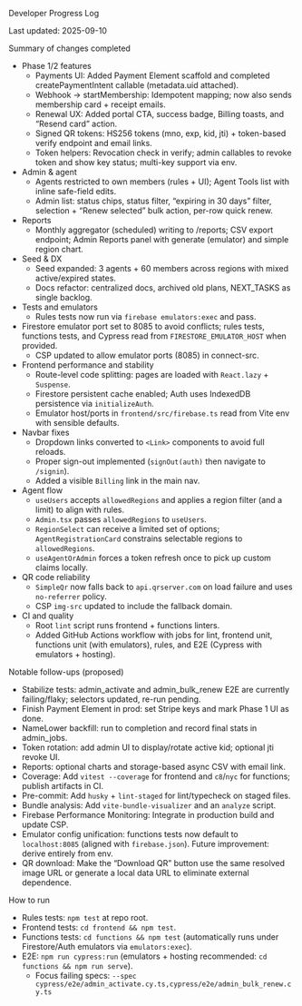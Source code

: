Developer Progress Log

Last updated: 2025-09-10

Summary of changes completed
- Phase 1/2 features
  - Payments UI: Added Payment Element scaffold and completed createPaymentIntent callable (metadata.uid attached).
  - Webhook → startMembership: Idempotent mapping; now also sends membership card + receipt emails.
  - Renewal UX: Added portal CTA, success badge, Billing toasts, and “Resend card” action.
  - Signed QR tokens: HS256 tokens (mno, exp, kid, jti) + token-based verify endpoint and email links.
  - Token helpers: Revocation check in verify; admin callables to revoke token and show key status; multi-key support via env.
- Admin & agent
  - Agents restricted to own members (rules + UI); Agent Tools list with inline safe-field edits.
  - Admin list: status chips, status filter, “expiring in 30 days” filter, selection + “Renew selected” bulk action, per-row quick renew.
- Reports
  - Monthly aggregator (scheduled) writing to /reports; CSV export endpoint; Admin Reports panel with generate (emulator) and simple region chart.
- Seed & DX
  - Seed expanded: 3 agents + 60 members across regions with mixed active/expired states.
  - Docs refactor: centralized docs, archived old plans, NEXT_TASKS as single backlog.
- Tests and emulators
  - Rules tests now run via `firebase emulators:exec` and pass.
- Firestore emulator port set to 8085 to avoid conflicts; rules tests, functions tests, and Cypress read from `FIRESTORE_EMULATOR_HOST` when provided.
  - CSP updated to allow emulator ports (8085) in connect-src.
- Frontend performance and stability
  - Route-level code splitting: pages are loaded with `React.lazy` + `Suspense`.
  - Firestore persistent cache enabled; Auth uses IndexedDB persistence via `initializeAuth`.
  - Emulator host/ports in `frontend/src/firebase.ts` read from Vite env with sensible defaults.
- Navbar fixes
  - Dropdown links converted to `<Link>` components to avoid full reloads.
  - Proper sign-out implemented (`signOut(auth)` then navigate to `/signin`).
  - Added a visible `Billing` link in the main nav.
- Agent flow
  - `useUsers` accepts `allowedRegions` and applies a region filter (and a limit) to align with rules.
  - `Admin.tsx` passes `allowedRegions` to `useUsers`.
  - `RegionSelect` can receive a limited set of options; `AgentRegistrationCard` constrains selectable regions to `allowedRegions`.
  - `useAgentOrAdmin` forces a token refresh once to pick up custom claims locally.
- QR code reliability
  - `SimpleQr` now falls back to `api.qrserver.com` on load failure and uses `no-referrer` policy.
  - CSP `img-src` updated to include the fallback domain.
- CI and quality
  - Root `lint` script runs frontend + functions linters.
  - Added GitHub Actions workflow with jobs for lint, frontend unit, functions unit (with emulators), rules, and E2E (Cypress with emulators + hosting).

Notable follow-ups (proposed)
- Stabilize tests: admin_activate and admin_bulk_renew E2E are currently failing/flaky; selectors updated, re-run pending.
- Finish Payment Element in prod: set Stripe keys and mark Phase 1 UI as done.
- NameLower backfill: run to completion and record final stats in admin_jobs.
- Token rotation: add admin UI to display/rotate active kid; optional jti revoke UI.
- Reports: optional charts and storage-based async CSV with email link.
- Coverage: Add `vitest --coverage` for frontend and `c8`/`nyc` for functions; publish artifacts in CI.
- Pre-commit: Add `husky` + `lint-staged` for lint/typecheck on staged files.
- Bundle analysis: Add `vite-bundle-visualizer` and an `analyze` script.
- Firebase Performance Monitoring: Integrate in production build and update CSP.
- Emulator config unification: functions tests now default to `localhost:8085` (aligned with `firebase.json`). Future improvement: derive entirely from env.
- QR download: Make the “Download QR” button use the same resolved image URL or generate a local data URL to eliminate external dependence.

How to run
- Rules tests: `npm test` at repo root.
- Frontend tests: `cd frontend && npm test`.
- Functions tests: `cd functions && npm test` (automatically runs under Firestore/Auth emulators via `emulators:exec`).
- E2E: `npm run cypress:run` (emulators + hosting recommended: `cd functions && npm run serve`).
  - Focus failing specs: `--spec cypress/e2e/admin_activate.cy.ts,cypress/e2e/admin_bulk_renew.cy.ts`
